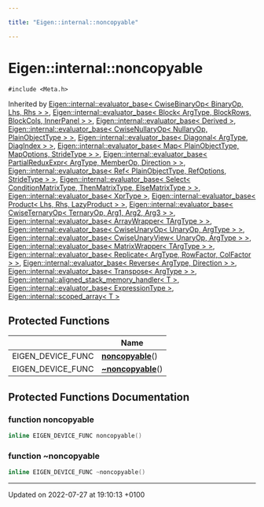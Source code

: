 ```yaml
---

title: "Eigen::internal::noncopyable"

---
```


# Eigen::internal::noncopyable






`#include <Meta.h>`

Inherited by [Eigen::internal::evaluator_base< CwiseBinaryOp< BinaryOp, Lhs, Rhs > >](http://example.org/classes/structeigen_1_1internal_1_1evaluator__base/), [Eigen::internal::evaluator_base< Block< ArgType, BlockRows, BlockCols, InnerPanel > >](http://example.org/classes/structeigen_1_1internal_1_1evaluator__base/), [Eigen::internal::evaluator_base< Derived >](http://example.org/classes/structeigen_1_1internal_1_1evaluator__base/), [Eigen::internal::evaluator_base< CwiseNullaryOp< NullaryOp, PlainObjectType > >](http://example.org/classes/structeigen_1_1internal_1_1evaluator__base/), [Eigen::internal::evaluator_base< Diagonal< ArgType, DiagIndex > >](http://example.org/classes/structeigen_1_1internal_1_1evaluator__base/), [Eigen::internal::evaluator_base< Map< PlainObjectType, MapOptions, StrideType > >](http://example.org/classes/structeigen_1_1internal_1_1evaluator__base/), [Eigen::internal::evaluator_base< PartialReduxExpr< ArgType, MemberOp, Direction > >](http://example.org/classes/structeigen_1_1internal_1_1evaluator__base/), [Eigen::internal::evaluator_base< Ref< PlainObjectType, RefOptions, StrideType > >](http://example.org/classes/structeigen_1_1internal_1_1evaluator__base/), [Eigen::internal::evaluator_base< Select< ConditionMatrixType, ThenMatrixType, ElseMatrixType > >](http://example.org/classes/structeigen_1_1internal_1_1evaluator__base/), [Eigen::internal::evaluator_base< XprType >](http://example.org/classes/structeigen_1_1internal_1_1evaluator__base/), [Eigen::internal::evaluator_base< Product< Lhs, Rhs, LazyProduct > >](http://example.org/classes/structeigen_1_1internal_1_1evaluator__base/), [Eigen::internal::evaluator_base< CwiseTernaryOp< TernaryOp, Arg1, Arg2, Arg3 > >](http://example.org/classes/structeigen_1_1internal_1_1evaluator__base/), [Eigen::internal::evaluator_base< ArrayWrapper< TArgType > >](http://example.org/classes/structeigen_1_1internal_1_1evaluator__base/), [Eigen::internal::evaluator_base< CwiseUnaryOp< UnaryOp, ArgType > >](http://example.org/classes/structeigen_1_1internal_1_1evaluator__base/), [Eigen::internal::evaluator_base< CwiseUnaryView< UnaryOp, ArgType > >](http://example.org/classes/structeigen_1_1internal_1_1evaluator__base/), [Eigen::internal::evaluator_base< MatrixWrapper< TArgType > >](http://example.org/classes/structeigen_1_1internal_1_1evaluator__base/), [Eigen::internal::evaluator_base< Replicate< ArgType, RowFactor, ColFactor > >](http://example.org/classes/structeigen_1_1internal_1_1evaluator__base/), [Eigen::internal::evaluator_base< Reverse< ArgType, Direction > >](http://example.org/classes/structeigen_1_1internal_1_1evaluator__base/), [Eigen::internal::evaluator_base< Transpose< ArgType > >](http://example.org/classes/structeigen_1_1internal_1_1evaluator__base/), [Eigen::internal::aligned_stack_memory_handler< T >](http://example.org/classes/classeigen_1_1internal_1_1aligned__stack__memory__handler/), [Eigen::internal::evaluator_base< ExpressionType >](http://example.org/classes/structeigen_1_1internal_1_1evaluator__base/), [Eigen::internal::scoped_array< T >](http://example.org/classes/classeigen_1_1internal_1_1scoped__array/)

## Protected Functions

|                | Name           |
| -------------- | -------------- |
| EIGEN_DEVICE_FUNC | **[noncopyable](http://example.org/classes/classeigen_1_1internal_1_1noncopyable/#function-noncopyable)**() |
| EIGEN_DEVICE_FUNC | **[~noncopyable](http://example.org/classes/classeigen_1_1internal_1_1noncopyable/#function-~noncopyable)**() |

## Protected Functions Documentation

### function noncopyable

```cpp
inline EIGEN_DEVICE_FUNC noncopyable()
```


### function ~noncopyable

```cpp
inline EIGEN_DEVICE_FUNC ~noncopyable()
```


-------------------------------

Updated on 2022-07-27 at 19:10:13 +0100
